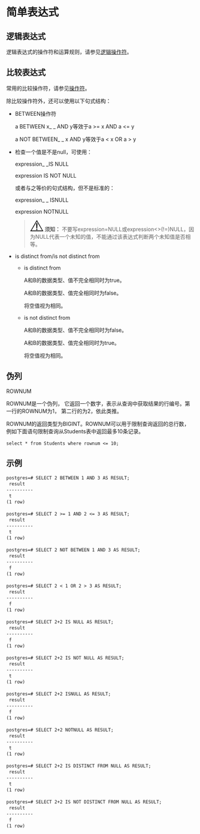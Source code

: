 # 简单表达式<a name="ZH-CN_TOPIC_0289900627"></a>

## 逻辑表达式<a name="zh-cn_topic_0283137643_zh-cn_topic_0237122001_zh-cn_topic_0059778068_s3998c0a95e73437db8ea894c6eecb3f2"></a>

逻辑表达式的操作符和运算规则，请参见[逻辑操作符](zh-cn_topic_0289900814.md)。

## 比较表达式<a name="zh-cn_topic_0283137643_zh-cn_topic_0237122001_zh-cn_topic_0059778068_s1b8089e350ba466f9baafc8c95e678ce"></a>

常用的比较操作符，请参见[操作符](zh-cn_topic_0289900672.md)。

除比较操作符外，还可以使用以下句式结构：

-   BETWEEN操作符

    a  BETWEEN  x_ _  AND  y等效于a \>= x AND a <= y

    a  NOT BETWEEN_ _  x  AND y等效于a < x OR a \> y

-   检查一个值是不是null，可使用：

    expression_ _IS NULL

    expression IS NOT NULL

    或者与之等价的句式结构，但不是标准的：

    expression_ _   ISNULL

    expression  NOTNULL

    >![](public_sys-resources/icon-notice.gif) **须知：** 
    >不要写expression=NULL或expression<\>\(!=\)NULL，因为NULL代表一个未知的值，不能通过该表达式判断两个未知值是否相等。


-   is distinct from/is not distinct from
    -   is distinct from

        A和B的数据类型、值不完全相同时为true。

        A和B的数据类型、值完全相同时为false。

        将空值视为相同。

    -   is not distinct from

        A和B的数据类型、值不完全相同时为false。

        A和B的数据类型、值完全相同时为true。

        将空值视为相同。



## 伪列<a name="zh-cn_topic_0283137643_section104921036122717"></a>

ROWNUM

ROWNUM是一个伪列， 它返回一个数字，表示从查询中获取结果的行编号。第一行的ROWNUM为1， 第二行的为2，依此类推。

ROWNUM的返回类型为BIGINT。ROWNUM可以用于限制查询返回的总行数， 例如下面语句限制查询从Students表中返回最多10条记录。

```
select * from Students where rownum <= 10;
```

## 示例<a name="zh-cn_topic_0283137643_zh-cn_topic_0237122001_zh-cn_topic_0059778068_sa45abd926c8248c3b0b03e0173b11821"></a>

```
postgres=# SELECT 2 BETWEEN 1 AND 3 AS RESULT;
 result 
----------
 t
(1 row)

postgres=# SELECT 2 >= 1 AND 2 <= 3 AS RESULT;
 result 
----------
 t
(1 row)

postgres=# SELECT 2 NOT BETWEEN 1 AND 3 AS RESULT;
 result 
----------
 f
(1 row)

postgres=# SELECT 2 < 1 OR 2 > 3 AS RESULT;
 result 
----------
 f
(1 row)

postgres=# SELECT 2+2 IS NULL AS RESULT;
 result 
----------
 f
(1 row)

postgres=# SELECT 2+2 IS NOT NULL AS RESULT;
 result 
----------
 t
(1 row)

postgres=# SELECT 2+2 ISNULL AS RESULT;
 result 
----------
 f
(1 row)

postgres=# SELECT 2+2 NOTNULL AS RESULT;
 result 
----------
 t
(1 row)

postgres=# SELECT 2+2 IS DISTINCT FROM NULL AS RESULT;
 result 
----------
 t
(1 row)

postgres=# SELECT 2+2 IS NOT DISTINCT FROM NULL AS RESULT;
 result  
----------
 f
(1 row)
```

